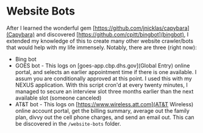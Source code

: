Website Bots
============
After I learned the wonderful gem [https://github.com/jnicklas/capybara](Capybara) and discovered
[https://github.com/cpitt/bingbot](bingbot), I extended my knowledge of this to create many other
website crawler/bots that would help with my life immensely. Notably, there are three (right now):
  * Bing bot
  * GOES bot - This logs on [goes-app.cbp.dhs.gov](Global Entry) online portal, and selects an earlier
    appointment time if there is one available. I assum you are conditionally approved at this point.
    I used this with my NEXUS application. With this script cron'd at every twenty minutes, 
    I managed to secure an interview slot three months earlier than the next available slot (someone canceled)
  * AT&T bot - This logs on [https://www.wireless.att.com](AT&T Wireless) online account portal, get
    the billing summary, average out the family plan, divvy out the cell phone charges, and send an email out.
This can be discovered in the `/website-bots` folder.
